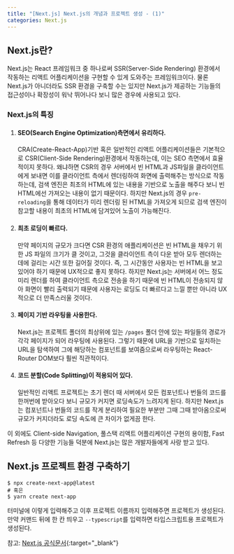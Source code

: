 ```yaml
---
title: "[Next.js] Next.js의 개념과 프로젝트 생성 - (1)"
categories: Next.js
---
```


## Next.js란?

Next.js는 React 프레임워크 중 하나로써 SSR(Server-Side Rendering) 환경에서 작동하는 리액트 어플리케이션을 구현할 수 있게 도와주는 프레임워크이다. 물론 Next.js가 아니더라도 SSR 환경을 구축할 수는 있지만 Next.js가 제공하는 기능들의 접근성이나 확장성이 워낙 뛰어나다 보니 많은 경우에 사용되고 있다.

### Next.js의 특징

1. #### SEO(Search Engine Optimization)측면에서 유리하다.

   CRA(Create-React-App)기반 혹은 일반적인 리액트 어플리케이션들은 기본적으로 CSR(Client-Side Rendering)환경에서 작동하는데, 이는 SEO 측면에서 효율적이지 못하다. 왜냐하면 CSR의 경우 서버에서 빈 HTML과 JS파일을 클라이언트에게 보내면 이를 클라이언트 측에서 렌더링하여 화면에 출력해주는 방식으로 작동하는데, 검색 엔진은 최초의 HTML에 있는 내용을 기반으로 노출을 해주다 보니 빈 HTML에선 가져오는 내용이 없기 때문이다. 하지만 Next.js의 경우 `pre-reloading`을 통해 데이터가 미리 렌더링 된 HTML을 가져오게 되므로 검색 엔진이 참고할 내용이 최초의 HTML에 담겨있어 노출이 가능해진다.

2. #### 최초 로딩이 빠르다.

   만약 페이지의 규모가 크다면 CSR 환경의 애플리케이션은 빈 HTML을 채우기 위한 JS 파일의 크기가 클 것이고, 그것을 클라이언트 측이 다운 받아 모두 렌더하는데에 걸리는 시간 또한 길어질 것이다. 즉, 그 시간동안 사용자는 빈 HTML을 보고 있어야 하기 때문에 UX적으로 좋지 못하다. 하지만 Next.js는 서버에서 어느 정도 미리 렌더를 하여 클라이언트 측으로 전송을 하기 때문에 빈 HTML이 전송되지 않아 화면이 빨리 출력되기 때문에 사용자는 로딩도 더 빠르다고 느낄 뿐만 아니라 UX적으로 더 만족스러울 것이다.

3. #### 페이지 기반 라우팅을 사용한다.

   Next.js는 프로젝트 폴더의 최상위에 있는 `/pages` 폴더 안에 있는 파일들의 경로가 각각 페이지가 되어 라우팅에 사용된다. 그렇기 때문에 URL을 기반으로 일치하는 URL을 탐색하여 그에 해당하는 컴포넌트를 보여줌으로써 라우팅하는 React-Router DOM보다 훨씬 직관적이다.

4. #### 코드 분할(Code Splitting)이 적용되어 있다.
   일반적인 리액트 프로젝트는 초기 렌더 때 서버에서 모든 컴포넌트나 번들의 코드를 한꺼번에 받아오다 보니 규모가 커지면 로딩속도가 느려지게 된다. 하지만 Next.js는 컴포넌트나 번들의 코드를 작게 분리하여 필요한 부분만 그때 그때 받아옴으로써 규모가 커지더라도 로딩 속도에 큰 차이가 없게끔 한다.

이 외에도 Client-side Navigation, 풀스택 리액트 어플리케이션 구현의 용이함, Fast Refresh 등 다양한 기능들 덕분에 Next.js는 많은 개발자들에게 사랑 받고 있다.

## Next.js 프로젝트 환경 구축하기

```
$ npx create-next-app@latest
# 혹은
$ yarn create next-app
```

터미널에 이렇게 입력해주고 이후 프로젝트 이름까지 입력해주면 프로젝트가 생성된다. 만약 커맨드 뒤에 한 칸 띄우고 `--typescript`를 입력하면 타입스크립트용 프로젝트가 생성된다.

참고: [Next.js 공식문서](https://nextjs.org/docs){:target="\_blank"}
